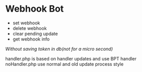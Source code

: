 # Webhook Bot
* set webhook
* delete webhook
* clear pending update
* get webhook info

*Without saving token in db(not for a micro second)*

handler.php is based on handler updates and use BPT handler
noHandler.php use normal and old update process style